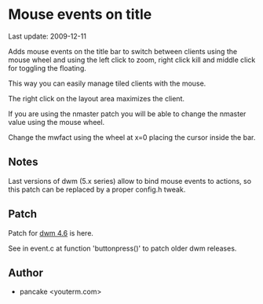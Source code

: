 Mouse events on title
=====================
Last update: 2009-12-11

Adds mouse events on the title bar to switch between clients using the mouse
wheel and using the left click to zoom, right click kill and middle click for
toggling the floating.

This way you can easily manage tiled clients with the mouse.

The right click on the layout area maximizes the client.

If you are using the nmaster patch you will be able to change the nmaster value
using the mouse wheel.

Change the mwfact using the wheel at x=0 placing the cursor inside the bar.

Notes
-----
Last versions of dwm (5.x series) allow to bind mouse events to actions, so
this patch can be replaced by a proper config.h tweak.

Patch
-----
Patch for [dwm 4.6](https://www.lolcathost.org/b/dwm/mouseontitle-4.6.diff) is
here.

See in event.c at function 'buttonpress()' to patch older dwm releases.

Author
------
* pancake <youterm.com>
